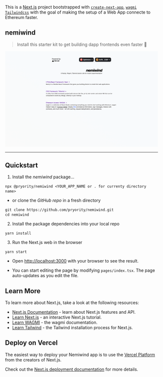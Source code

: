 This is a [Next.js](https://nextjs.org/) project bootstrapped with [`create-next-app`](https://github.com/vercel/next.js/tree/canary/packages/create-next-app), [`wagmi`](https://wagmi.sh/) [`Tailwindcss`](https://tailwindcss.com/docs/guides/nextjs) with the goal of making the setup of a Web App connecte to Ethereum faster.

## nemiwind

> Install this starter kit to get building dapp frontends even faster 💨

![Demo 1](./nemiwind-demo.png)

---

## Quickstart

1. Install the *nemiwind* package...

```
npx @pryority/nemiwind <YOUR_APP_NAME or . for currenty directory name>
```
- or clone the *GitHub repo* in a fresh directory
```
git clone https://github.com/pryority/nemiwind.git
cd nemiwind
```

2. Install the package dependencies into your local repo

```
yarn install
```

3. Run the Next.js web in the browser

```
yarn start
```
- Open [http://localhost:3000](http://localhost:3000) with your browser to see the result.

- You can start editing the page by modifying `pages/index.tsx`. The page auto-updates as you edit the file.

## Learn More

To learn more about Next.js, take a look at the following resources:

- [Next.js Documentation](https://nextjs.org/docs) - learn about Next.js features and API.
- [Learn Next.js](https://nextjs.org/learn) - an interactive Next.js tutorial.
- [Learn WAGMI](https://wagmi.sh/) - the wagmi documentation.
- [Learn Tailwind](https://tailwindcss.com/docs/guides/nextjs) - the Tailwind installation process for Next.js.

## Deploy on Vercel

The easiest way to deploy your Nemiwind app is to use the [Vercel Platform](https://vercel.com/new?utm_medium=default-template&filter=next.js&utm_source=create-next-app&utm_campaign=create-next-app-readme) from the creators of Next.js.

Check out the [Next.js deployment documentation](https://nextjs.org/docs/deployment) for more details.
